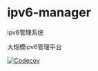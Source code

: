 # ipv6-manager
ipv6管理系统

大规模ipv6管理平台

[![Codecov](https://codecov.io/gh/apache/dubbo/branch/3.2/graph/badge.svg)](https://codecov.io/gh/apache/dubbo)
